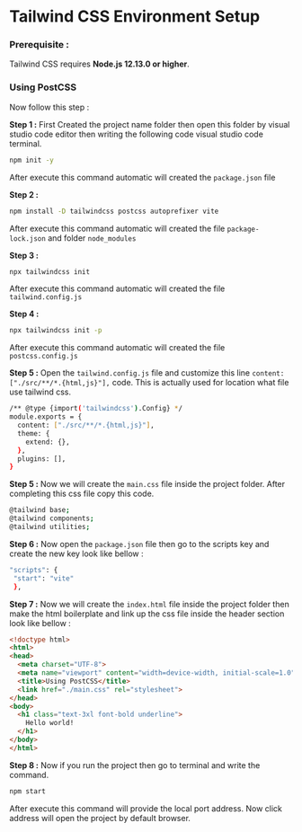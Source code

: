 # Tailwind CSS Environment Setup


### Prerequisite :
Tailwind CSS requires **Node.js 12.13.0 or higher**.


### Using PostCSS
Now follow this step :

**Step 1 :** First Created the project name folder then open this folder by visual studio code editor then writing the following code visual studio code terminal.

```sh
npm init -y
```
After execute this command automatic will created the `package.json` file

**Step 2 :**   

```sh
npm install -D tailwindcss postcss autoprefixer vite
```
After execute this command automatic will created the file `package-lock.json` and folder `node_modules`

**Step 3 :**   

```sh
npx tailwindcss init
```
After execute this command automatic will created the file `tailwind.config.js` 

**Step 4 :**   

```sh
npx tailwindcss init -p
```
After execute this command automatic will created the file `postcss.config.js` 

**Step 5 :** Open the `tailwind.config.js` file and customize this line `content: ["./src/**/*.{html,js}"],` code. This is actually used for  location what file use tailwind css.

```sh
/** @type {import('tailwindcss').Config} */
module.exports = {
  content: ["./src/**/*.{html,js}"],
  theme: {
    extend: {},
  },
  plugins: [],
}
```

**Step 5 :** Now we will create the `main.css` file inside the project folder. After completing this css file copy this code.

```sh
@tailwind base;
@tailwind components;
@tailwind utilities;
```

**Step 6 :** Now open the `package.json` file then go to the scripts key and create the new key look like bellow :

```sh
"scripts": {
 "start": "vite"
 },
```

**Step 7 :** Now we will create the `index.html` file inside the project folder then make the html boilerplate and link up the css file inside the header section look like bellow :

```html
<!doctype html>
<html>
<head>
  <meta charset="UTF-8">
  <meta name="viewport" content="width=device-width, initial-scale=1.0">
  <title>Using PostCSS</title>
  <link href="./main.css" rel="stylesheet">
</head>
<body>
  <h1 class="text-3xl font-bold underline">
    Hello world!
  </h1>
</body>
</html>
```

**Step 8 :** Now if you run the project then go to terminal and write the command.

```sh
npm start
```
After execute this command will provide the local port address. Now click address will open the project by default browser.










